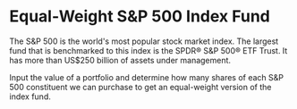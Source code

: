 # Equal-Weight S&P 500 Index Fund


The S&P 500 is the world's most popular stock market index. The largest fund that is benchmarked to this index is the SPDR® S&P 500® ETF Trust. It has more than US$250 billion of assets under management.

Input the value of a portfolio and determine how many shares of each S&P 500 constituent we can purchase to get an equal-weight version of the index fund.
